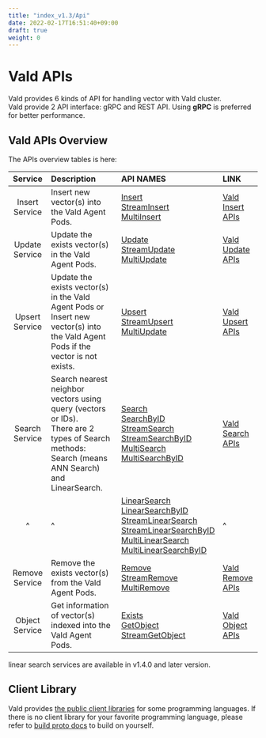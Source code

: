 ```yaml
---
title: "index_v1.3/Api"
date: 2022-02-17T16:51:40+09:00
draft: true
weight: 0
---
```


# Vald APIs

Vald provides 6 kinds of API for handling vector with Vald cluster.<br>
Vald provide 2 API interface: gRPC and REST API.
Using **gRPC** is preferred for better performance.

## Vald APIs Overview

The APIs overview tables is here:

|    Service     | Description                                                                                                                                       | API NAMES                                                                                                                                                                                                                                                                                                                                                                                      | LINK                                 |
| :------------: | :------------------------------------------------------------------------------------------------------------------------------------------------ | :--------------------------------------------------------------------------------------------------------------------------------------------------------------------------------------------------------------------------------------------------------------------------------------------------------------------------------------------------------------------------------------------- | :----------------------------------- |
| Insert Service | Insert new vector(s) into the Vald Agent Pods.                                                                                                    | [Insert](/docs/v1.3/api/insert#insert-rpc)<br>[StreamInsert](/docs/v1.3/api/insert#streaminsert-rpc)<br>[MultiInsert](/docs/v1.3/api/insert#multiinsert-rpc)                                                                                                                                                                                                                                                  | [Vald Insert APIs](/docs/v1.3/api/insert) |
| Update Service | Update the exists vector(s) in the Vald Agent Pods.                                                                                               | [Update](/docs/v1.3/api/update#update-rpc)<br>[StreamUpdate](/docs/v1.3/api/update#streamupdate-rpc)<br>[MultiUpdate](/docs/v1.3/api/update#multiupdate-rpc)                                                                                                                                                                                                                                                  | [Vald Update APIs](/docs/v1.3/api/update) |
| Upsert Service | Update the exists vector(s) in the Vald Agent Pods or Insert new vector(s) into the Vald Agent Pods if the vector is not exists.                  | [Upsert](/docs/v1.3/api/upsert#upsert-rpc)<br>[StreamUpsert](/docs/v1.3/api/upsert#streamupsert-rpc)<br>[MultiUpdate](/docs/v1.3/api/upsert#multiupsert-rpc)                                                                                                                                                                                                                                                  | [Vald Upsert APIs](/docs/v1.3/api/upsert) |
| Search Service | Search nearest neighbor vectors using query (vectors or IDs).<br>There are 2 types of Search methods: Search (means ANN Search) and LinearSearch. | [Search](/docs/v1.3/api/search#search-rpc)<br>[SearchByID](/docs/v1.3/api/search#searchbyid-rpc)<br>[StreamSearch](/docs/v1.3/api/search#streamsearch-rpc)<br>[StreamSearchByID](/docs/v1.3/api/search#streamsearchbyid-rpc)<br>[MultiSearch](/docs/v1.3/api/search#multisearch-rpc)<br>[MultiSearchByID](/docs/v1.3/api/search#multisearchbyid-rpc)                                                                         | [Vald Search APIs](/docs/v1.3/api/search) |
|       ^        | ^                                                                                                                                                 | [LinearSearch](/docs/v1.3/api/search#linearsearch-rpc)<br>[LinearSearchByID](/docs/v1.3/api/search#linearsearchbyid-rpc)<br>[StreamLinearSearch](/docs/v1.3/api/search#streamlinearsearch-rpc)<br>[StreamLinearSearchByID](/docs/v1.3/api/search#streamlinearsearchbyid-rpc)<br>[MultiLinearSearch](/docs/v1.3/api/search#multilinearsearch-rpc)<br>[MultiLinearSearchByID](/docs/v1.3/api/search#multilinearsearchbyid-rpc) | ^                                    |
| Remove Service | Remove the exists vector(s) from the Vald Agent Pods.                                                                                             | [Remove](/docs/v1.3/api/remove#remove-rpc)<br>[StreamRemove](/docs/v1.3/api/remove#streamremove-rpc)<br>[MultiRemove](/docs/v1.3/api/remove#multiremove-rpc)                                                                                                                                                                                                                                                  | [Vald Remove APIs](/docs/v1.3/api/remove) |
| Object Service | Get information of vector(s) indexed into the Vald Agent Pods.                                                                                    | [Exists](/docs/v1.3/api/object#exists-rpc)<br>[GetObject](/docs/v1.3/api/object#getobject-rpc)<br>[StreamGetObject](/docs/v1.3/api/object#streamgetobject-rpc)                                                                                                                                                                                                                                                | [Vald Object APIs](/docs/v1.3/api/object) |

<div class="notice">
linear search services are available in v1.4.0 and later version.
</div>

## Client Library

Vald provides [the public client libraries](/docs/v1.3/user-guides/sdks) for some programming languages.
If there is no client library for your favorite programming language, please refer to [build proto docs](/docs/v1.3/api/build_proto) to build on yourself.
